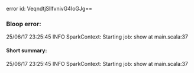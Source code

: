 error id: VeqndtjSllfvnivG4IoGJg==
### Bloop error:

25/06/17 23:25:45 INFO SparkContext: Starting job: show at main.scala:37
#### Short summary: 

25/06/17 23:25:45 INFO SparkContext: Starting job: show at main.scala:37